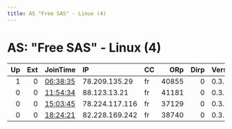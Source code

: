 ```yaml
---
title: AS "Free SAS" - Linux (4)
---
```


# AS: "Free SAS" - Linux (4)

|   Up |   Ext | JoinTime                                                                                            | IP             | CC   |   ORp |   Dirp | Version   | Contact   | Nickname      |   eFamMembers |
|-----:|------:|:----------------------------------------------------------------------------------------------------|:---------------|:-----|------:|-------:|:----------|:----------|:--------------|--------------:|
|    1 |     0 | [06:38:35](https://metrics.torproject.org/rs.html#details/D23BE6B2F14B0E904F5FDC247CA0CF5192A37707) | 78.209.135.29  | fr   | 40855 |      0 | 0.3.2.10  | None      | UbuntuCore239 |             1 |
|    0 |     0 | [11:54:34](https://metrics.torproject.org/rs.html#details/4E56308A6502C78F1F4E0009E477E45336B75CF6) | 88.123.13.21   | fr   | 41181 |      0 | 0.3.2.10  | None      | UbuntuCore238 |             1 |
|    0 |     0 | [15:03:45](https://metrics.torproject.org/rs.html#details/8E6CCFE289FDFAB154A1C4D186A0885DEAA4B076) | 78.224.117.116 | fr   | 37129 |      0 | 0.3.2.10  | None      | UbuntuCore239 |             1 |
|    0 |     0 | [18:24:21](https://metrics.torproject.org/rs.html#details/64B489D6745D1BD839079A6D22114A1DBA59011C) | 82.228.169.242 | fr   | 38740 |      0 | 0.3.2.10  | None      | UbuntuCore239 |             1 |

